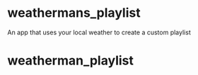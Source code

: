 # weathermans_playlist
An app that uses your local weather to create a custom playlist
# weatherman_playlist
